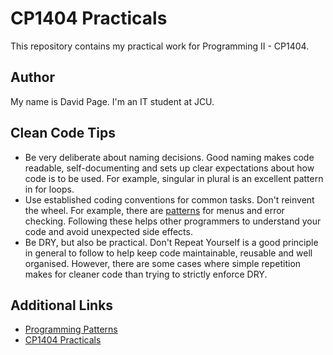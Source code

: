# CP1404 Practicals

This repository contains my practical work for Programming II - CP1404.

## Author

My name is David Page. I'm an IT student at JCU.

## Clean Code Tips

* Be very deliberate about naming decisions. Good naming makes code readable, self-documenting and sets up clear
  expectations about how code is to be used. For example, singular in plural is an excellent pattern in for loops.
* Use established coding conventions for common tasks. Don't reinvent the wheel. For example, there
  are [patterns](https://github.com/CP1404/Starter/wiki/Programming-Patterns) for menus and error checking. Following
  these helps other programmers to understand your code and avoid unexpected side effects.
* Be DRY, but also be practical. Don't Repeat Yourself is a good principle in general to follow to help keep code
  maintainable, reusable and well organised. However, there are some cases where simple repetition makes for cleaner
  code than trying to strictly enforce DRY.

## Additional Links

* [Programming Patterns](https://github.com/CP1404/Starter/wiki/Programming-Patterns)
* [CP1404 Practicals](https://github.com/CP1404/Practicals)
